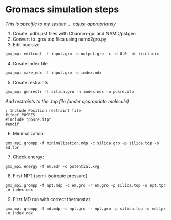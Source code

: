 # Gromacs simulation steps
*This is specific to my system ... adjust appropriately*

1. Create .pdb/.psf files with Charmm-gui and NAMD/psfgen
2. Convert to .gro/.top files using namd2gro.py
3. Edit box size
  ```
  gmx_mpi editconf -f input.gro -o output.gro -c -d 0.0 -bt triclinic
  ```
4. Create index file
  ```
  gmx_mpi make_ndx -f input.gro -o index.ndx
  ```
5. Create restraints
  ```
  gmx_mpi genrestr -f silica.gro -n index.ndx -o posre.itp
  ```
   
 _Add restraints to the .top file (under appropriate molecule)_
  
  ```
  ; Include Position restraint file
  #ifdef POSRES
  #include "posre.itp"
  #endif
  ```
6. Minimalization
  ```
  gmx_mpi grompp -f minimalization.mdp -c silica.gro -p silica.top -o ed.tpr 
  ```
7. Check energy:
  ```
  gmx_mpi energy -f em.edr -o potential.xvg
  ```
8. First NPT (semi-isotropic pressure) 
  ```
  gmx_mpi grompp -f npt.mdp -c em.gro -r em.gro -p silica.top -o npt.tpr -n index.ndx
  ```
9. First MD run with correct thermostat
  ```
  gmx_mpi grompp -f md.mdp -c npt.gro -r npt.gro -p silica.top -o md.tpr -n index.ndx
  ```
